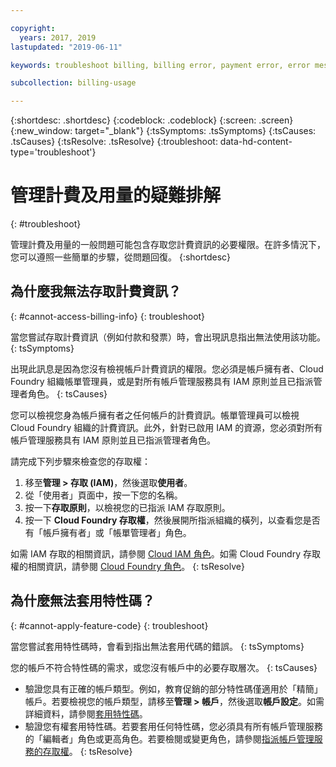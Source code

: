 ```yaml
---

copyright:
  years: 2017, 2019
lastupdated: "2019-06-11"

keywords: troubleshoot billing, billing error, payment error, error message, feature code, subscription code

subcollection: billing-usage

---
```


{:shortdesc: .shortdesc}
{:codeblock: .codeblock}
{:screen: .screen}
{:new_window: target="_blank"}
{:tsSymptoms: .tsSymptoms}
{:tsCauses: .tsCauses}
{:tsResolve: .tsResolve}
{:troubleshoot: data-hd-content-type='troubleshoot'}


# 管理計費及用量的疑難排解
{: #troubleshoot}

管理計費及用量的一般問題可能包含存取您計費資訊的必要權限。在許多情況下，您可以遵照一些簡單的步驟，從問題回復。
{:shortdesc}


## 為什麼我無法存取計費資訊？
{: #cannot-access-billing-info}
{: troubleshoot}

當您嘗試存取計費資訊（例如付款和發票）時，會出現訊息指出無法使用該功能。
{: tsSymptoms}

出現此訊息是因為您沒有檢視帳戶計費資訊的權限。您必須是帳戶擁有者、Cloud Foundry 組織帳單管理員，或是對所有帳戶管理服務具有 IAM 原則並且已指派管理者角色。
{: tsCauses}

您可以檢視您身為帳戶擁有者之任何帳戶的計費資訊。帳單管理員可以檢視 Cloud Foundry 組織的計費資訊。此外，針對已啟用 IAM 的資源，您必須對所有帳戶管理服務具有 IAM 原則並且已指派管理者角色。

請完成下列步驟來檢查您的存取權：

  1. 移至**管理 > 存取 (IAM)**，然後選取**使用者**。
  2. 從「使用者」頁面中，按一下您的名稱。
  3. 按一下**存取原則**，以檢視您的已指派 IAM 存取原則。
  4. 按一下 **Cloud Foundry 存取權**，然後展開所指派組織的橫列，以查看您是否有「帳戶擁有者」或「帳單管理者」角色。

如需 IAM 存取的相關資訊，請參閱 [Cloud IAM 角色](/docs/iam?topic=iam-userroles)。如需 Cloud Foundry 存取權的相關資訊，請參閱 [Cloud Foundry 角色](/docs/iam?topic=iam-cfaccess)。
{: tsResolve}


## 為什麼無法套用特性碼？
{: #cannot-apply-feature-code}
{: troubleshoot}

當您嘗試套用特性碼時，會看到指出無法套用代碼的錯誤。
{: tsSymptoms}

您的帳戶不符合特性碼的需求，或您沒有帳戶中的必要存取層次。
{: tsCauses}

- 驗證您具有正確的帳戶類型。例如，教育促銷的部分特性碼僅適用於「精簡」帳戶。若要檢視您的帳戶類型，請移至**管理 > 帳戶**，然後選取**帳戶設定**。如需詳細資料，請參閱[套用特性碼](/docs/account?topic=account-codes)。
- 驗證您有權套用特性碼。若要套用任何特性碼，您必須具有所有帳戶管理服務的「編輯者」角色或更高角色。若要檢閱或變更角色，請參閱[指派帳戶管理服務的存取權](/docs/iam?topic=iam-account-services)。
{: tsResolve}
